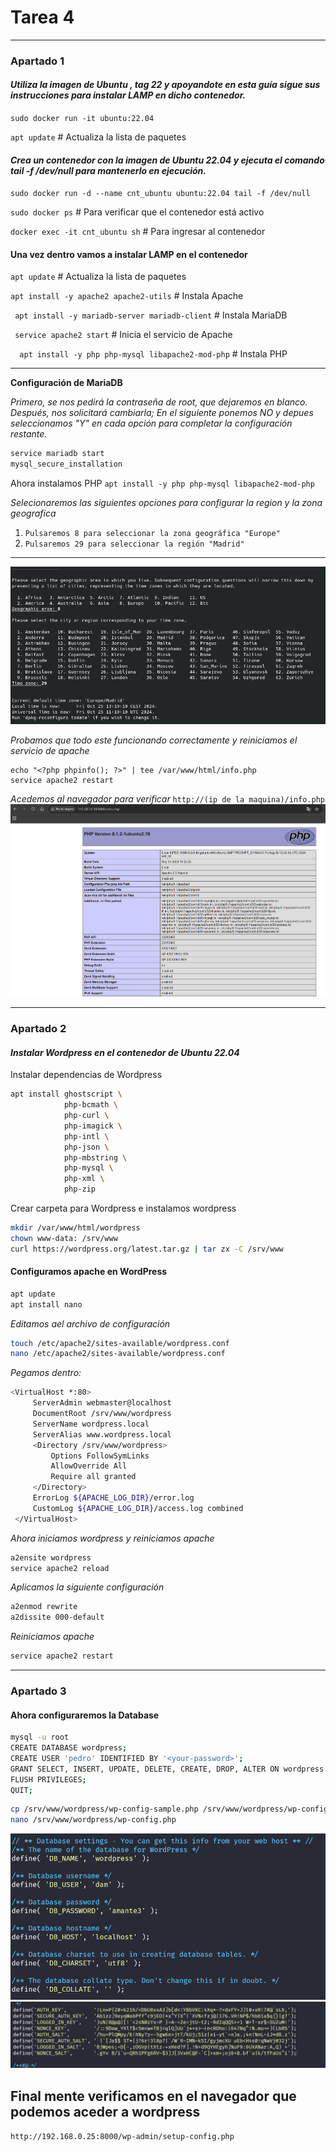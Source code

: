 # Tarea 4

---
### **Apartado 1**
#### ***Utiliza la imagen de Ubuntu , tag 22 y apoyandote en esta guía sigue sus instrucciones para instalar LAMP en dicho contenedor.***

`sudo docker run -it ubuntu:22.04`

`apt update` # Actualiza la lista de paquetes


#### ***Crea un contenedor con la imagen de Ubuntu 22.04 y ejecuta el comando tail -f /dev/null para mantenerlo en ejecución.***

`sudo docker run -d --name cnt_ubuntu ubuntu:22.04 tail -f /dev/null` 

`sudo docker ps` # Para verificar que el contenedor está activo

`docker exec -it cnt_ubuntu sh` # Para ingresar al contenedor

#### Una vez dentro vamos a instalar LAMP en el contenedor

`apt update` # Actualiza la lista de paquetes

`apt install -y apache2 apache2-utils` # Instala Apache

` apt install -y mariadb-server mariadb-client` # Instala MariaDB


` service apache2 start` # Inicia el servicio de Apache


`  apt install -y php php-mysql libapache2-mod-php` # Instala PHP

---
**Configuración de MariaDB**

*Primero, se nos pedirá la contraseña de root, que dejaremos en blanco. Después, nos solicitará cambiarla; En el siguiente ponemos NO y depues seleccionamos "Y" en cada opción para completar la configuración restante.*

``` bash
service mariadb start
mysql_secure_installation
 ```

Ahora instalamos PHP
 `apt install -y php php-mysql libapache2-mod-php `

*Selecionaremos las siguientes opciones para configurar la region y la zona geografica*

1. `Pulsaremos 8 para seleccionar la zona geográfica "Europe"`
2. `Pulsaremos 29 para seleccionar la región "Madrid"`

---
![MariaDB](IMG/MariaDB.png)

*Probamos que todo este funcionando correctamente y reiniciamos el servicio de apache*
```
echo "<?php phpinfo(); ?>" | tee /var/www/html/info.php
service apache2 restart
```
*Acedemos al navegador para verificar*
`http://(ip de la maquina)/info.php`
![PHP](IMG/PHP.png)

---
### **Apartado 2**

#### ***Instalar Wordpress en el contenedor de Ubuntu 22.04***

Instalar dependencias de Wordpress
``` bash
apt install ghostscript \
            php-bcmath \
            php-curl \
            php-imagick \
            php-intl \
            php-json \
            php-mbstring \
            php-mysql \
            php-xml \
            php-zip
```

Crear carpeta para Wordpress e instalamos wordpress
``` bash
mkdir /var/www/html/wordpress
chown www-data: /srv/www
curl https://wordpress.org/latest.tar.gz | tar zx -C /srv/www
```
#### Configuramos apache en WordPress

``` bash
apt update
apt install nano
```
*Editamos ael archivo de configuración*
``` bash
touch /etc/apache2/sites-available/wordpress.conf
nano /etc/apache2/sites-available/wordpress.conf
```
*Pegamos dentro:*
``` bash
<VirtualHost *:80>
     ServerAdmin webmaster@localhost
     DocumentRoot /srv/www/wordpress
     ServerName wordpress.local
     ServerAlias www.wordpress.local
     <Directory /srv/www/wordpress>
         Options FollowSymLinks
         AllowOverride All
         Require all granted
     </Directory>
     ErrorLog ${APACHE_LOG_DIR}/error.log
     CustomLog ${APACHE_LOG_DIR}/access.log combined
 </VirtualHost>
```
*Ahora iniciamos wordpress y reiniciamos apache*

```bash
a2ensite wordpress
service apache2 reload
```

*Aplicamos la siguiente configuración*
```bash
a2enmod rewrite
a2dissite 000-default
```

*Reiniciamos apache*
```bash
service apache2 restart
```

---
### **Apartado 3**

#### Ahora configuraremos la Database
```bash
mysql -u root
CREATE DATABASE wordpress;
CREATE USER 'pedro' IDENTIFIED BY '<your-password>';
GRANT SELECT, INSERT, UPDATE, DELETE, CREATE, DROP, ALTER ON wordpress.* TO 'pedro';
FLUSH PRIVILEGES;
QUIT;
```

```bash
cp /srv/www/wordpress/wp-config-sample.php /srv/www/wordpress/wp-config.php
nano /srv/www/wordpress/wp-config.php
```

![cap1](IMG/cap1.png)
![cap2](IMG/cap2.png)

## Final mente verificamos en el navegador que podemos aceder a wordpress
`http://192.168.0.25:8000/wp-admin/setup-config.php`







